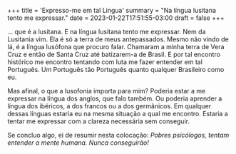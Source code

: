 +++
title = 'Expresso-me em tal Lingua'
summary = "Na língua lusitana tento me expressar."
date = 2023-01-22T17:51:55-03:00
draft = false
+++

... que é a lusitana. E na língua lusitana tento me expressar. Nem da Lusitania
vim. Ela é só a terra de meus antepassados. Mesmo não vindo de lá, é a língua
lusófona que procuro falar. Chamaram a minha terra de Vera Cruz e então de Santa
Cruz até batizarem-a de Brasil. E por tal encontro histórico me encontro
tentando com luta me fazer entender em tal Português. Um Português tão Português
quanto qualquer Brasileiro como eu.

Mas afinal, o que a lusofonia importa para mim? Poderia estar a me expressar na
língua dos anglos, que falo também. Ou poderia aprender a língua dos ibéricos, a
dos francos ou a dos germânicos. Em qualquer dessas línguas estaria eu na mesma
situação a qual me encontro. Estaria a tentar me expressar com a clareza
necessária sem conseguir.

Se concluo algo, ei de resumir nesta colocação: *Pobres psicólogos, tentam
entender a mente humana. Nunca conseguirão!*
